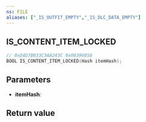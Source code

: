 ```yaml
---
ns: FILE
aliases: ["_IS_OUTFIT_EMPTY","_IS_DLC_DATA_EMPTY"]
---
```

## IS_CONTENT_ITEM_LOCKED

```c
// 0xD4D7B033C3AA243C 0x06396058
BOOL IS_CONTENT_ITEM_LOCKED(Hash itemHash);
```

## Parameters
* **itemHash**:

## Return value
